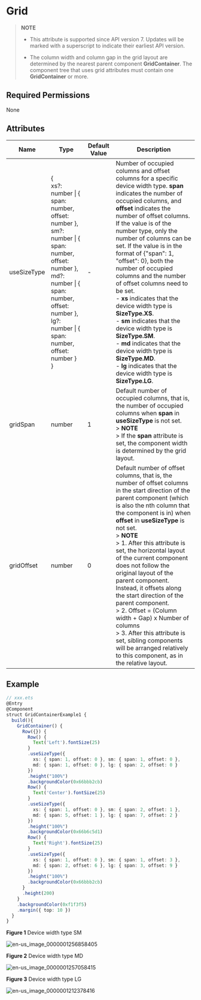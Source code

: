 # Grid


> **NOTE**
>
> - This attribute is supported since API version 7. Updates will be marked with a superscript to indicate their earliest API version.
>
> - The column width and column gap in the grid layout are determined by the nearest parent component **GridContainer**. The component tree that uses grid attributes must contain one **GridContainer** or more.


## Required Permissions

None


## Attributes


| Name | Type | Default Value | Description |
| -------- | -------- | -------- | -------- |
| useSizeType | {<br/>xs?: number \| { span: number, offset: number },<br/>sm?: number \| { span: number, offset: number },<br/>md?: number \| { span: number, offset: number },<br/>lg?: number \| { span: number, offset: number }<br/>} | - | Number of occupied columns and offset columns for a specific device width type. **span** indicates the number of occupied columns, and **offset** indicates the number of offset columns.<br/>If the value is of the number type, only the number of columns can be set. If the value is in the format of {"span": 1, "offset": 0}, both the number of occupied columns and the number of offset columns need to be set.<br/>- **xs** indicates that the device width type is **SizeType.XS**.<br/>- **sm** indicates that the device width type is **SizeType.SM**.<br/>- **md** indicates that the device width type is **SizeType.MD**.<br/>- **lg** indicates that the device width type is **SizeType.LG**. |
| gridSpan | number | 1 | Default number of occupied columns, that is, the number of occupied columns when **span** in **useSizeType** is not set.<br/>> **NOTE**<br/>> If the **span** attribute is set, the component width is determined by the grid layout. |
| gridOffset | number | 0 | Default number of offset columns, that is, the number of offset columns in the start direction of the parent component (which is also the nth column that the component is in) when **offset** in **useSizeType** is not set.<br/>> **NOTE**<br/>> 1. After this attribute is set, the horizontal layout of the current component does not follow the original layout of the parent component. Instead, it offsets along the start direction of the parent component.<br/>> 2. Offset = (Column width + Gap) x Number of columns<br/>> 3. After this attribute is set, sibling components will be arranged relatively to this component, as in the relative layout. |


## Example


```ts
// xxx.ets
@Entry
@Component
struct GridContainerExample1 {
  build(){
    GridContainer() {
      Row({}) {
        Row() {
          Text('Left').fontSize(25)
        }
        .useSizeType({
          xs: { span: 1, offset: 0 }, sm: { span: 1, offset: 0 },
          md: { span: 1, offset: 0 }, lg: { span: 2, offset: 0 }
        })
        .height("100%")
        .backgroundColor(0x66bbb2cb)
        Row() {
          Text('Center').fontSize(25)
        }
        .useSizeType({
          xs: { span: 1, offset: 0 }, sm: { span: 2, offset: 1 },
          md: { span: 5, offset: 1 }, lg: { span: 7, offset: 2 }
        })
        .height("100%")
        .backgroundColor(0x66b6c5d1)
        Row() {
          Text('Right').fontSize(25)
        }
        .useSizeType({
          xs: { span: 1, offset: 0 }, sm: { span: 1, offset: 3 },
          md: { span: 2, offset: 6 }, lg: { span: 3, offset: 9 }
        })
        .height("100%")
        .backgroundColor(0x66bbb2cb)
      }
      .height(200)
    }
    .backgroundColor(0xf1f3f5)
    .margin({ top: 10 })
  }
}
```

  **Figure 1** Device width type SM

  ![en-us_image_0000001256858405](figures/en-us_image_0000001256858405.png)

  **Figure 2** Device width type MD

  ![en-us_image_0000001257058415](figures/en-us_image_0000001257058415.png)

  **Figure 3** Device width type LG

  ![en-us_image_0000001212378416](figures/en-us_image_0000001212378416.png)
